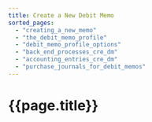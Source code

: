 ```yaml
---
title: Create a New Debit Memo
sorted_pages:
  - "creating_a_new_memo"
  - "the_debit_memo_profile"
  - "debit_memo_profile_options"
  - "back_end_processes_cre_dm"
  - "accounting_entries_cre_dm"
  - "purchase_journals_for_debit_memos"
---
```

# {{page.title}}
